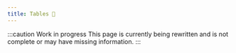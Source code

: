 ```yaml
---
title: Tables 🚧
---
```


:::caution Work in progress
This page is currently being rewritten and is not complete or may have missing information.
:::
